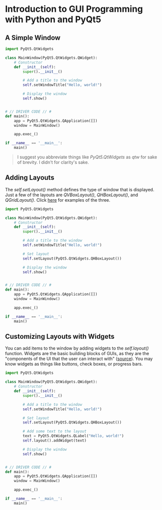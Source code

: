 # Introduction to GUI Programming with Python and PyQt5

## A Simple Window

```Python
import PyQt5.QtWidgets

class MainWindow(PyQt5.QtWidgets.QWidget):
    # Constructor
    def __init__(self):
        super().__init__()

        # Add a title to the window
        self.setWindowTitle("Hello, world!")

        # Display the window
        self.show()


# // DRIVER CODE // #
def main():
    app = PyQt5.QtWidgets.QApplication([])
    window = MainWindow()

    app.exec_()

if __name__ == '__main__':
    main()
```
> I suggest you abbreviate things like _PyQt5.QtWidgets_ as _qtw_ for sake of brevity. I didn't for clarity's sake.

## Adding Layouts
The _self.setLayout()_ method defines the type of window that is displayed. <br />
Just a few of the layouts are _QVBoxLayout()_, _QHBoxLayout()_, and _QGridLayout()_. Click [here](https://coderslegacy.com/python/pyqt-layout-management/) for examples of the three.

```Python
import PyQt5.QtWidgets

class MainWindow(PyQt5.QtWidgets.QWidget):
    # Constructor
    def __init__(self):
        super().__init__()

        # Add a title to the window
        self.setWindowTitle("Hello, world!")

        # Set layout
        self.setLayout(PyQt5.QtWidgets.QHBoxLayout())

        # Display the window
        self.show()


# // DRIVER CODE // #
def main():
    app = PyQt5.QtWidgets.QApplication([])
    window = MainWindow()

    app.exec_()

if __name__ == '__main__':
    main()
```

## Customizing Layouts with Widgets
You can add items to the window by adding widgets to the _self.layout()_ function.
Widgets are the basic building blocks of GUIs, as they are the "components of the UI that the user can interact with" ([source](https://www.pythonguis.com/tutorials/pyqt-basic-widgets/)). You may know widgets as things like buttons, check boxes, or progress bars.

```Python
import PyQt5.QtWidgets

class MainWindow(PyQt5.QtWidgets.QWidget):
    # Constructor
    def __init__(self):
        super().__init__()

        # Add a title to the window
        self.setWindowTitle("Hello, world!")

        # Set layout
        self.setLayout(PyQt5.QtWidgets.QHBoxLayout())

        # Add some text to the layout
        text = PyQt5.QtWidgets.QLabel("Hello, world!")
        self.layout().addWidget(text)

        # Display the window
        self.show()


# // DRIVER CODE // #
def main():
    app = PyQt5.QtWidgets.QApplication([])
    window = MainWindow()

    app.exec_()

if __name__ == '__main__':
    main()
```
